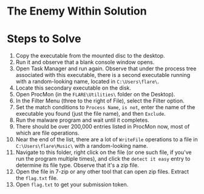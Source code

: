 # The Enemy Within Solution

# Steps to Solve

1. Copy the executable from the mounted disc to the desktop.
2. Run it and observe that a blank console window opens.
3. Open Task Manager and run again. Observe that under the process tree associated with this executable, there is a
   second executable running with a random-looking name, located in `C:\Users\flare\`.
4. Locate this secondary executable on the disk.
5. Open ProcMon (in the `FLARE\Utilities\` folder on the Desktop).
6. In the Filter Menu (three to the right of File), select the Filter option.
7. Set the match conditions to `Process Name`, `is not`, enter the name of the executable you found (just the file
   name), and then `Exclude`.
8. Run the malware program and wait until it completes.
9. There should be over 200,000 entries listed in ProcMon now, most of which are file operations.
10. Near the end of the list, there are a lot of `WriteFile` operations to a file in `C:\Users\flare\Music\` with a
    random-looking name.
11. Navigate to this folder, right click on the file (or one such file, if you've run the program multiple times), and
    click the `detect it easy` entry to determine its file type. Observe that it's a zip file.
12. Open the file in 7-zip or any other tool that can open zip files. Extract the `flag.txt` file.
13. Open `flag.txt` to get your submission token.
